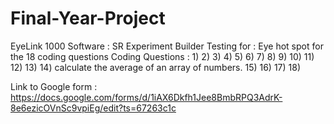 # Final-Year-Project
EyeLink 1000
Software : SR Experiment Builder
Testing for : Eye hot spot for the 18 coding questions 
Coding Questions : 
1)
2)
3)
4)
5)
6)
7)
8)
9)
10)
11)
12)
13)
14)  calculate the average of an array of numbers.
15)
16)
17)
18)

Link to Google form : https://docs.google.com/forms/d/1iAX6Dkfh1Jee8BmbRPQ3AdrK-8e6ezicOVnSc9vpiEg/edit?ts=67263c1c
